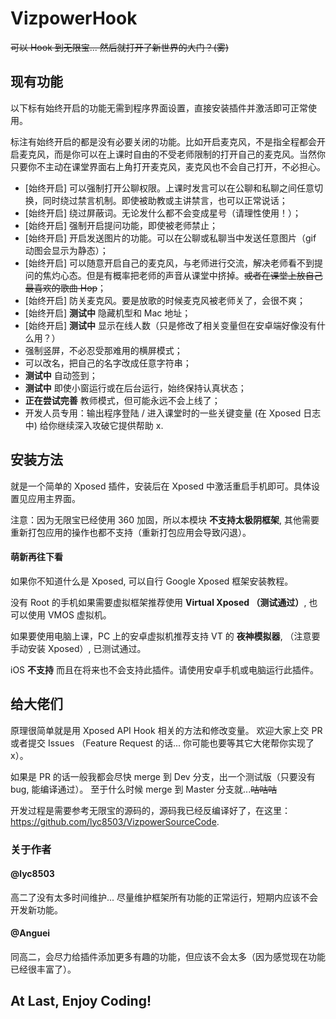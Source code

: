 # VizpowerHook
~~可以 Hook 到无限宝... 然后就打开了新世界的大门？(雾)~~

## 现有功能

以下标有始终开启的功能无需到程序界面设置，直接安装插件并激活即可正常使用。

标注有始终开启的都是没有必要关闭的功能。比如开启麦克风，不是指全程都会开启麦克风，而是你可以在上课时自由的不受老师限制的打开自己的麦克风。当然你只要你不主动在课堂界面右上角打开麦克风，麦克风也不会自己打开，不必担心。

- [始终开启] 可以强制打开公聊权限。上课时发言可以在公聊和私聊之间任意切换，同时绕过禁言机制。即使被助教或主讲禁言，也可以正常说话；
- [始终开启] 绕过屏蔽词。无论发什么都不会变成星号（请理性使用！）；
- [始终开启] 强制开启提问功能，即使被老师禁止；
- [始终开启] 开启发送图片的功能。可以在公聊或私聊当中发送任意图片（gif 动图会显示为静态）；
- [始终开启] 可以随意开启自己的麦克风，与老师进行交流，解决老师看不到提问的焦灼心态。但是有概率把老师的声音从课堂中挤掉。~~或者在课堂上放自己最喜欢的歌曲 Hop~~；
- [始终开启] 防关麦克风。要是放歌的时候麦克风被老师关了，会很不爽；
- [始终开启] **测试中** 隐藏机型和 Mac 地址；
- [始终开启] **测试中** 显示在线人数（只是修改了相关变量但在安卓端好像没有什么用？）
- 强制竖屏，不必忍受那难用的横屏模式；
- 可以改名，把自己的名字改成任意字符串；
- **测试中** 自动签到；
- **测试中** 即使小窗运行或在后台运行，始终保持认真状态；
- **正在尝试完善** 教师模式，但可能永远不会上线了；
- 开发人员专用：输出程序登陆 / 进入课堂时的一些关键变量 (在 Xposed 日志中) 给你继续深入攻破它提供帮助 x.

## 安装方法
就是一个简单的 Xposed 插件，安装后在 Xposed 中激活重启手机即可。具体设置见应用主界面。

注意：因为无限宝已经使用 360 加固，所以本模块 **不支持太极阴框架**, 其他需要重新打包应用的操作也都不支持（重新打包应用会导致闪退）。

#### 萌新再往下看
如果你不知道什么是 Xposed, 可以自行 Google Xposed 框架安装教程。

没有 Root 的手机如果需要虚拟框架推荐使用 **Virtual Xposed （测试通过）**, 也可以使用 VMOS 虚拟机。

如果要使用电脑上课，PC 上的安卓虚拟机推荐支持 VT 的 **夜神模拟器**, （注意要手动安装 Xposed）, 已测试通过。

iOS **不支持** 而且在将来也不会支持此插件。请使用安卓手机或电脑运行此插件。

## 给大佬们
原理很简单就是用 Xposed API Hook 相关的方法和修改变量。
欢迎大家上交 PR 或者提交 Issues （Feature Request 的话... 你可能也要等其它大佬帮你实现了 x）。

如果是 PR 的话一般我都会尽快 merge 到 Dev 分支，出一个测试版（只要没有 bug, 能编译通过）。
至于什么时候 merge 到 Master 分支就...~~咕咕咕~~

开发过程是需要参考无限宝的源码的，源码我已经反编译好了，在这里：https://github.com/lyc8503/VizpowerSourceCode.

### 关于作者

#### @lyc8503
高二了没有太多时间维护... 尽量维护框架所有功能的正常运行，短期内应该不会开发新功能。

#### @Anguei
同高二，会尽力给插件添加更多有趣的功能，但应该不会太多（因为感觉现在功能已经很丰富了）。

## At Last, Enjoy Coding!